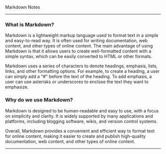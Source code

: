 Markdown Notes
***

### What is Markdown?

Markdown is a lightweight markup language used to format text in a simple and easy-to-read way. It is often used for writing documentation, web content, and other types of online content. The main advantage of using Markdown is that it allows users to create well-formatted content with a simple syntax, which can be easily converted to HTML or other formats.

Markdown uses a series of characters to denote headings, emphasis, lists, links, and other formatting options. For example, to create a heading, a user can simply add a "#" before the text of the heading. To add emphasis, a user can use asterisks or underscores to enclose the text they want to emphasize.

### Why do we use Markdown? 

Markdown is designed to be human-readable and easy to use, with a focus on simplicity and clarity. It is widely supported by many applications and platforms, including blogging software, wikis, and version control systems.

Overall, Markdown provides a convenient and efficient way to format text for online content, making it easier to create and publish high-quality documentation, web content, and other types of online content.

***


